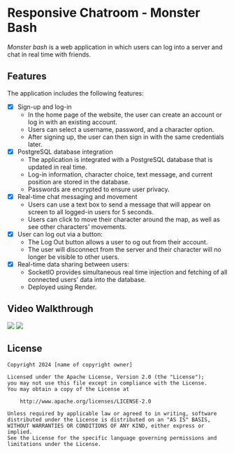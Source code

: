 # Responsive Chatroom - Monster Bash

*Monster bash* is a web application in which users can log into a server and chat in real time with friends.

## Features

The application includes the following features:

- [x] Sign-up and log-in 
  - In the home page of the website, the user can create an account or log in with an existing account.
  - Users can select a username, password, and a character option.
  - After signing up, the user can then sign in with the same credentials later.
- [x] PostgreSQL database integration 
  - The application is integrated with a PostgreSQL database that is updated in real time.
  - Log-in information, character choice, text message, and current position are stored in the database.
  - Passwords are encrypted to ensure user privacy.
- [x] Real-time chat messaging and movement
  - Users can use a text box to send a message that will appear on screen to all logged-in users for 5 seconds.
  - Users can click to move their character around the map, as well as see other characters' movements.
- [x] User can log out via a button:
  - The Log Out button allows a user to og out from their account.
  - The user will disconnect from the server and their character will no longer be visible to other users.
- [x] Real-time data sharing between users:
  - SocketIO provides simultaneous real time injection and fetching of all connected users' data into the database.
  - Deployed using Render.

## Video Walkthrough

<img src='./misc/login.gif'>

<img src='./misc/gameplay.gif'>

## License

    Copyright 2024 [name of copyright owner]

    Licensed under the Apache License, Version 2.0 (the "License");
    you may not use this file except in compliance with the License.
    You may obtain a copy of the License at

        http://www.apache.org/licenses/LICENSE-2.0

    Unless required by applicable law or agreed to in writing, software
    distributed under the License is distributed on an "AS IS" BASIS,
    WITHOUT WARRANTIES OR CONDITIONS OF ANY KIND, either express or implied.
    See the License for the specific language governing permissions and
    limitations under the License.

